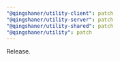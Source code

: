 ```yaml
---
"@qingshaner/utility-client": patch
"@qingshaner/utility-server": patch
"@qingshaner/utility-shared": patch
"@qingshaner/utility": patch
---
```


Release.
